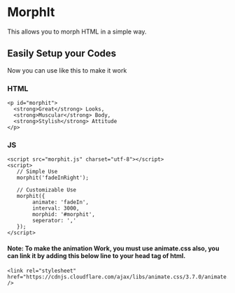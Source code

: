 # MorphIt
This allows you to morph HTML in a simple way.

## Easily Setup your Codes
Now you can use like this to make it work

### HTML
```
<p id="morphit">
  <strong>Great</strong> Looks,
  <strong>Muscular</strong> Body,
  <strong>Stylish</strong> Attitude
</p>
```
### JS
```
<script src="morphit.js" charset="utf-8"></script>
<script>
   // Simple Use
   morphit('fadeInRight');
   
   // Customizable Use
   morphit({
        animate: 'fadeIn',
        interval: 3000,
        morphid: '#morphit',
        seperator: ','
   });
</script>
```

#### Note: To make the animation Work, you must use animate.css also, you can link it by adding this below line to your head tag of html.
 
```
<link rel="stylesheet" href="https://cdnjs.cloudflare.com/ajax/libs/animate.css/3.7.0/animate.css" />
```

